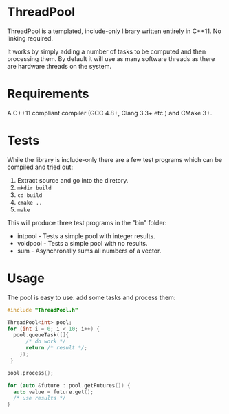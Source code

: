 ThreadPool
==========

ThreadPool is a templated, include-only library written entirely in C++11. No linking required.

It works by simply adding a number of tasks to be computed and then processing them. By default it will use as many software threads as there are hardware threads on the system.

Requirements
============

A C++11 compliant compiler (GCC 4.8+, Clang 3.3+ etc.) and CMake 3+.

Tests
=====

While the library is include-only there are a few test programs which can be compiled and tried out:

1. Extract source and go into the diretory.
2. `mkdir build`
3. `cd build`
4. `cmake ..`
5. `make`

This will produce three test programs in the "bin" folder:
* intpool - Tests a simple pool with integer results.
* voidpool - Tests a simple pool with no results.
* sum - Asynchronally sums all numbers of a vector.

Usage
=====
The pool is easy to use: add some tasks and process them:

```cpp
#include "ThreadPool.h"

ThreadPool<int> pool;
for (int i = 0; i < 10; i++) {
  pool.queueTask([]{
      /* do work */
      return /* result */;
    });
 }

pool.process();

for (auto &future : pool.getFutures()) {
  auto value = future.get();
  /* use results */
}
```
